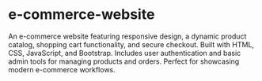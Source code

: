 # e-commerce-website
An e-commerce website featuring responsive design, a dynamic product catalog, shopping cart functionality, and secure checkout. Built with HTML, CSS, JavaScript, and Bootstrap. Includes user authentication and basic admin tools for managing products and orders. Perfect for showcasing modern e-commerce workflows.
